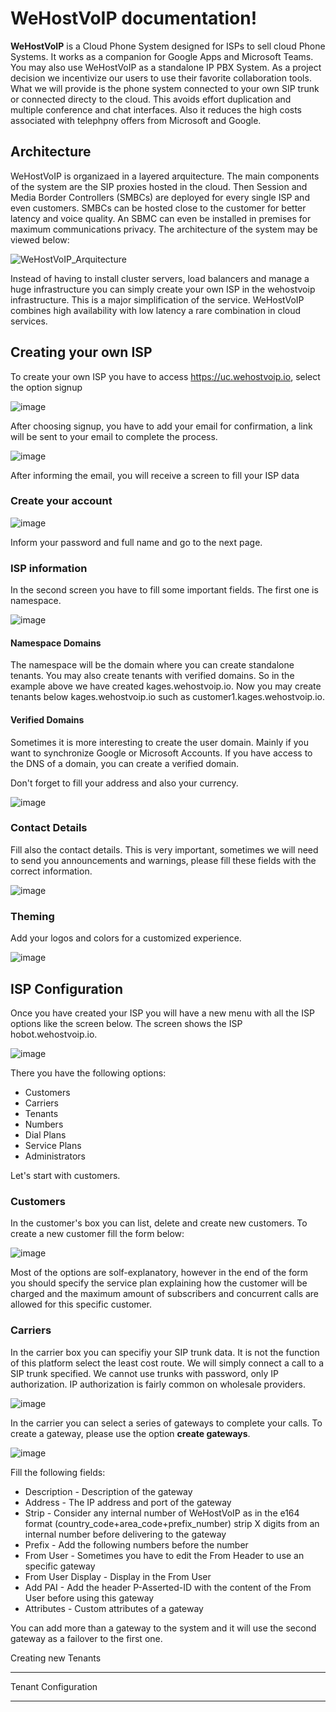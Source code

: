 # WeHostVoIP documentation! #

**WeHostVoIP** is a Cloud Phone System designed for ISPs to sell cloud Phone Systems. It works as a companion for Google Apps and Microsoft Teams. You may also use WeHostVoIP as a standalone IP PBX System. As a project decision we incentivize our users to use their favorite collaboration tools. What we will provide is the phone system connected to your own SIP trunk or connected directy to the cloud. This avoids effort duplication and multiple conference and chat interfaces. Also it reduces the high costs associated with telephpny offers from Microsoft and Google.  

## Architecture ##

WeHostVoIP is organizaed in a layered arquitecture. The main components of the system are the SIP proxies hosted in the cloud. Then Session and Media Border Controllers (SMBCs) are deployed for every single ISP and even customers. SMBCs can be hosted close to the customer for better latency and voice quality. An SBMC can even be installed in premises for maximum communications privacy.  The architecture of the system may be viewed below:

![WeHostVoIP_Arquitecture](https://user-images.githubusercontent.com/4958202/147883266-19256a68-8730-4d33-aaba-678e07e7c512.png)

Instead of having to install cluster servers, load balancers and manage a huge infrastructure you can simply create your own ISP in the wehostvoip infrastructure. This is a major simplification of the service. WeHostVoIP combines high availability with low latency a rare combination in cloud services. 

## Creating your own ISP ##

To create your own ISP you have to access https://uc.wehostvoip.io, select the option signup

![image](https://user-images.githubusercontent.com/4958202/147883518-d11dbf4d-4c3b-42e3-9d3c-5924f5d501bf.png)

After choosing signup, you have to add your email for confirmation, a link will be sent to your email to complete the process. 

![image](https://user-images.githubusercontent.com/4958202/147883582-e57b7f2e-481d-40e7-a97e-17dbe2019a73.png)

After informing the email, you will receive a screen to fill your ISP data

### Create your account ###

![image](https://user-images.githubusercontent.com/4958202/147883827-7910d715-8f60-4252-9cec-ac436a21ef61.png)

Inform your password and full name and go to the next page. 

### ISP information ###

In the second screen you have to fill some important fields. The first one is namespace. 

![image](https://user-images.githubusercontent.com/4958202/147884011-b1a6da13-013b-4470-90dc-9e65b0ece2e9.png)

#### Namespace Domains ####

The namespace will be the domain where you can create standalone tenants. You may also create tenants with verified domains. So in the example above we have created kages.wehostvoip.io. Now you may create tenants below kages.wehostvoip.io such as customer1.kages.wehostvoip.io. 

#### Verified Domains ####

Sometimes it is more interesting to create the user domain. Mainly if you want to synchronize Google or Microsoft Accounts. If you have access to the DNS of a domain, you can create a verified domain. 

Don't forget to fill your address and also your currency. 

![image](https://user-images.githubusercontent.com/4958202/147884074-8cf8d2df-c88f-4de7-91b3-f2de116aa805.png)

### Contact Details ###

Fill also the contact details. This is very important, sometimes we will need to send you announcements and warnings, please fill these fields with the correct information. 

![image](https://user-images.githubusercontent.com/4958202/147884188-92613847-7f1e-4f64-af61-7cb889649639.png)

### Theming ###

Add your logos and colors for a customized experience. 

![image](https://user-images.githubusercontent.com/4958202/147884234-434f8b0d-95ab-491c-912d-2b5042c3da14.png)

## ISP Configuration ##

Once you have created your ISP you will have a new menu with all the ISP options like the screen below. The screen shows the ISP hobot.wehostvoip.io.

![image](https://user-images.githubusercontent.com/4958202/147887672-4f84f503-c641-4f78-939d-3421b9c64033.png)

There you have the following options:

* Customers
* Carriers
* Tenants
* Numbers
* Dial Plans
* Service Plans
* Administrators

Let's start with customers.

### Customers ###

In the customer's box you can list, delete and create new customers. To create a new customer fill the form below:

![image](https://user-images.githubusercontent.com/4958202/147887779-9b53689d-6e67-4db2-a8b4-0b38fc52534b.png)

Most of the options are solf-explanatory, however in the end of the form you should specify the service plan explaining how the customer will be charged and the maximum amount of subscribers and concurrent calls are allowed for this specific customer. 

### Carriers ###

In the carrier box you can specifiy your SIP trunk data. It is not the function of this platform select the least cost route. We will simply connect a call to a SIP trunk specified. We cannot use trunks with password, only IP authorization. IP authorization is fairly common on wholesale providers. 

![image](https://user-images.githubusercontent.com/4958202/147887884-67cabb3d-0cd3-4d13-9304-a906fa35f363.png)

In the carrier you can select a series of gateways to complete your calls. To create a gateway, please use the option **create gateways**. 

![image](https://user-images.githubusercontent.com/4958202/147887912-770f7857-dfa0-4db0-a6ec-19a80bf9dc68.png)

Fill the following fields:

* Description - Description of the gateway
* Address - The IP address and port of the gateway 
* Strip - Consider any internal number of WeHostVoIP as in the e164 format (country_code+area_code+prefix_number) strip X digits from an internal number before delivering to the gateway
* Prefix - Add the following numbers before the number
* From User - Sometimes you have to edit the From Header to use an specific gateway
* From User Display - Display in the From User
* Add PAI - Add the header P-Asserted-ID with the content of the From User before using this gateway
* Attributes - Custom attributes of a gateway

You can add more than a gateway to the system and it will use the second gateway as a failover to the first one. 





Creating new Tenants
********************
Tenant Configuration
********************

